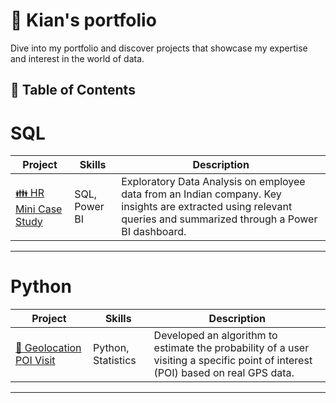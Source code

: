 # 📂 Kian's portfolio

Dive into my portfolio and discover projects that showcase my expertise and interest in the world of data.

## 📄 Table of Contents


# SQL
|Project|Skills|Description|
|---|---|---|
[👪 HR Mini Case Study](https://github.com/kian1509/HR-analytics)|SQL, Power BI|Exploratory Data Analysis on employee data from an Indian company. Key insights are extracted using relevant queries and summarized through a Power BI dashboard.|
***
# Python
|Project|Skills|Description|
|---|---|---|
[📌 Geolocation POI Visit](https://github.com/kian1509/Geolocation-POI-visit)|Python, Statistics|Developed an algorithm to estimate the probability of a user visiting a specific point of interest (POI) based on real GPS data.|
***
